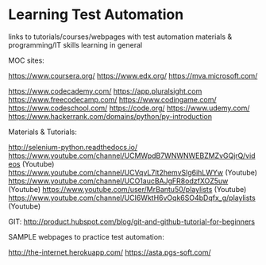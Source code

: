 # Learning Test Automation
links to tutorials/courses/webpages with test automation materials & programming/IT skills learning in general

MOC sites:

https://www.coursera.org/
https://www.edx.org/
https://mva.microsoft.com/

https://www.codecademy.com/
https://app.pluralsight.com
https://www.freecodecamp.com/
https://www.codingame.com/
https://www.codeschool.com/
https://code.org/
https://www.udemy.com/
https://www.hackerrank.com/domains/python/py-introduction

Materials & Tutorials:

http://selenium-python.readthedocs.io/
https://www.youtube.com/channel/UCMWpdB7WNWNWEBZMZvGQjrQ/videos (Youtube)
https://www.youtube.com/channel/UCVqvL7lt2hemvSlg6ihLWYw (Youtube)
https://www.youtube.com/channel/UCO1aucBAJgFR8odzfXOZ5uw (Youtube)
https://www.youtube.com/user/MrBantu50/playlists (Youtube)
https://www.youtube.com/channel/UCI6WktH6vOqk6SO4bDqfx_g/playlists (Youtube)



GIT:
http://product.hubspot.com/blog/git-and-github-tutorial-for-beginners


SAMPLE webpages to practice test automation:

http://the-internet.herokuapp.com/
https://asta.pgs-soft.com/

